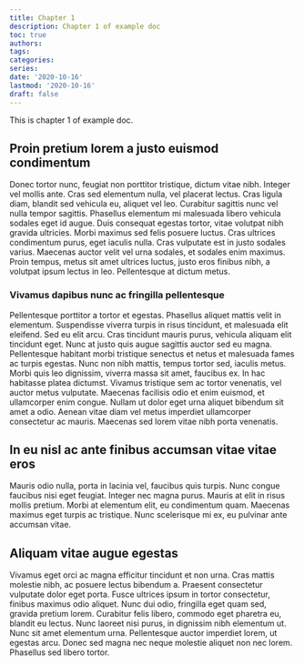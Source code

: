 ```yaml
---
title: Chapter 1
description: Chapter 1 of example doc
toc: true
authors:
tags:
categories:
series:
date: '2020-10-16'
lastmod: '2020-10-16'
draft: false
---
```


This is chapter 1 of example doc.

<!--more-->

## Proin pretium lorem a justo euismod condimentum

Donec tortor nunc, feugiat non porttitor tristique, dictum vitae nibh. Integer vel mollis ante. Cras sed elementum nulla, vel placerat lectus. Cras ligula diam, blandit sed vehicula eu, aliquet vel leo. Curabitur sagittis nunc vel nulla tempor sagittis. Phasellus elementum mi malesuada libero vehicula sodales eget id augue. Duis consequat egestas tortor, vitae volutpat nibh gravida ultricies. Morbi maximus sed felis posuere luctus. Cras ultrices condimentum purus, eget iaculis nulla. Cras vulputate est in justo sodales varius. Maecenas auctor velit vel urna sodales, et sodales enim maximus. Proin tempus, metus sit amet ultrices luctus, justo eros finibus nibh, a volutpat ipsum lectus in leo. Pellentesque at dictum metus.

### Vivamus dapibus nunc ac fringilla pellentesque


Pellentesque porttitor a tortor et egestas. Phasellus aliquet mattis velit in elementum. Suspendisse viverra turpis in risus tincidunt, et malesuada elit eleifend. Sed eu elit arcu. Cras tincidunt mauris purus, vehicula aliquam elit tincidunt eget. Nunc at justo quis augue sagittis auctor sed eu magna. Pellentesque habitant morbi tristique senectus et netus et malesuada fames ac turpis egestas. Nunc non nibh mattis, tempus tortor sed, iaculis metus. Morbi quis leo dignissim, viverra massa sit amet, faucibus ex. In hac habitasse platea dictumst. Vivamus tristique sem ac tortor venenatis, vel auctor metus vulputate. Maecenas facilisis odio et enim euismod, et ullamcorper enim congue. Nullam ut dolor eget urna aliquet bibendum sit amet a odio. Aenean vitae diam vel metus imperdiet ullamcorper consectetur ac mauris. Maecenas sed lorem vitae nibh porta venenatis.

## In eu nisl ac ante finibus accumsan vitae vitae eros

Mauris odio nulla, porta in lacinia vel, faucibus quis turpis. Nunc congue faucibus nisi eget feugiat. Integer nec magna purus. Mauris at elit in risus mollis pretium. Morbi at elementum elit, eu condimentum quam. Maecenas maximus eget turpis ac tristique. Nunc scelerisque mi ex, eu pulvinar ante accumsan vitae.

## Aliquam vitae augue egestas

Vivamus eget orci ac magna efficitur tincidunt et non urna. Cras mattis molestie nibh, ac posuere lectus bibendum a. Praesent consectetur vulputate dolor eget porta. Fusce ultrices ipsum in tortor consectetur, finibus maximus odio aliquet. Nunc dui odio, fringilla eget quam sed, gravida pretium lorem. Curabitur felis libero, commodo eget pharetra eu, blandit eu lectus. Nunc laoreet nisi purus, in dignissim nibh elementum ut. Nunc sit amet elementum urna. Pellentesque auctor imperdiet lorem, ut egestas arcu. Donec sed magna nec neque molestie aliquet non nec lorem. Phasellus sed libero tortor.
